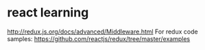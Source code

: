 # react learning 
http://redux.js.org/docs/advanced/Middleware.html
For redux code samples: https://github.com/reactjs/redux/tree/master/examples